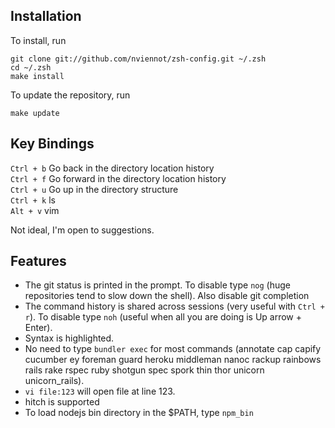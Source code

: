 Installation
------------

To install, run

    git clone git://github.com/nviennot/zsh-config.git ~/.zsh
    cd ~/.zsh
    make install

To update the repository, run

    make update

Key Bindings
-------------

`Ctrl + b` Go back in the directory location history  
`Ctrl + f` Go forward in the directory location history  
`Ctrl + u` Go up in the directory structure  
`Ctrl + k` ls  
`Alt + v` vim  

Not ideal, I'm open to suggestions.

Features
--------

* The git status is printed in the prompt. To disable type `nog` (huge
  repositories tend to slow down the shell). Also disable git completion
* The command history is shared across sessions (very useful with `Ctrl + r`).
  To disable type `noh` (useful when all you are doing is Up arrow + Enter).
* Syntax is highlighted.
* No need to type `bundler exec` for most commands (annotate cap capify
  cucumber ey foreman guard heroku middleman nanoc rackup rainbows rails rake
  rspec ruby shotgun spec spork thin thor unicorn unicorn\_rails).
* `vi file:123` will open file at line 123.
* hitch is supported
* To load nodejs bin directory in the $PATH, type `npm_bin`

